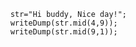 ```luceescript+trycf
	str="Hi buddy, Nice day!";
	writeDump(str.mid(4,9));
	writeDump(str.mid(9,1));
```
